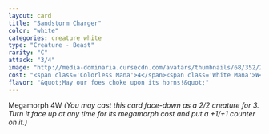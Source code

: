 ```yaml
---
layout: card
title: "Sandstorm Charger"
color: "white"
categories: creature white
type: "Creature - Beast"
rarity: "C"
attack: "3/4"
image: "http://media-dominaria.cursecdn.com/avatars/thumbnails/68/352/200/283/635618438831270081.png"
cost: "<span class='Colorless Mana'>4</span><span class='White Mana'>W</span>"
flavor: "&quot;May our foes choke upon its horns!&quot;"
---
```


Megamorph <span class="Colorless Mana">4</span><span class="White Mana">W</span> <em>(You may cast this card face-down as a 2/2 creature for <span class="Colorless Mana">3</span>. Turn it face up at any time for its megamorph cost and put a +1/+1 counter on it.)</em>
